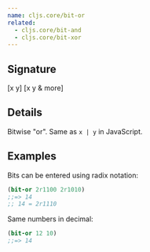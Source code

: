 ```yaml
---
name: cljs.core/bit-or
related:
  - cljs.core/bit-and
  - cljs.core/bit-xor
---
```


## Signature
[x y]
[x y & more]


## Details

Bitwise "or". Same as `x | y` in JavaScript.


## Examples

Bits can be entered using radix notation:

```clj
(bit-or 2r1100 2r1010)
;;=> 14
;; 14 = 2r1110
```

Same numbers in decimal:

```clj
(bit-or 12 10)
;;=> 14
```